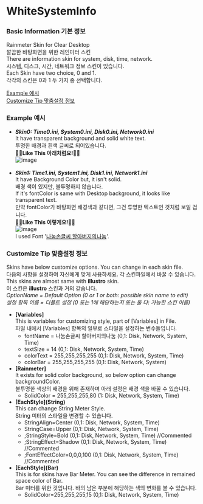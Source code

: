 # WhiteSystemInfo
 
 ### Basic Information 기본 정보
 Rainmeter Skin for Clear Desktop</br>
 깔끔한 바탕화면을 위한 레인미터 스킨</br>
 There are information skin for system, disk, time, network.</br>
 시스템, 디스크, 시간, 네트워크 정보 스킨이 있습니다.</br>
 Each Skin have two choice, 0 and 1.</br>
 각각의 스킨은 0과 1 두 가지 중 선택합니다.</br>
 
 [Example 예시](#example-예시)   
 [Customize Tip 맞춤설정 정보](customize-Tip-맞춤설정-정보)   
 
 
 ### Example 예시
 - <b>*Skin0: Time0.ini, System0.ini, Disk0.ini, Network0.ini*</b> </br>
 It have transparent background and solid white text.</br>
 투명한 배경과 흰색 글씨로 되어있습니다.</br>
 🔽🔽<b>Like This 아래처럼요!</b>🔽🔽</br>
 ![image](https://user-images.githubusercontent.com/86394389/132462370-a65b4cab-4a79-4a97-8224-76bbf9c6810d.png) </br></br>
 - <b>*Skin1: Time1.ini, System1.ini, Disk1.ini, Network1.ini*</b></br>
 It have Background Color but, it isn't solid.</br>
 배경 색이 있지만, 불투명하지 않습니다.</br>
 If it's fontColor is same with Desktop background, it looks like transparent text.</br>
 만약 fontColor가 바탕화면 배경색과 같다면, 그건 투명한 텍스트인 것처럼 보일 겁니다.</br>
 🔽🔽<b>Like This 이렇게요!</b>🔽🔽</br>
 ![image](https://user-images.githubusercontent.com/86394389/132463001-f13505ee-f442-4a53-a2b8-63ade12dd52f.png) </br>
 I used Font '[나눔손글씨 할아버지의나눔](https://clova.ai/handwriting/list.html#102)'.

### Customize Tip 맞춤설정 정보
 
 Skins have below customize options. You can change in each skin file.</br>
 다음의 사항을 설정하여 자신에게 맞게 사용하세요. 각 스킨파일에서 바꿀 수 있습니다.</br>
 This skins are almost same with <b>illustro</b> skin.</br>
 이 스킨은 <b>illustro</b> 스킨과 거의 같습니다.</br>
 *OptionName = Default Option (0 or 1 or both: possible skin name to edit)*</br>
 *설정 항목 이름 = 디폴트 설정 (0 또는 1에 해당하는지 또는 둘 다: 가능한 스킨 이름)*</br>
 
 - <b>[Variables]</b></br>
 This is variables for customizing style, part of [Variables] in File.</br>
 파일 내에서 [Variables] 항목의 일부로 스타일을 설정하는 변수들입니다.
	- fontName = 나눔손글씨 할아버지의나눔 (0,1: Disk, Network, System, Time)
	- textSize = 14 (0,1: Disk, Network, System, Time)
	- colorText = 255,255,255,255 (0,1: Disk, Network, System, Time)
	- colorBar = 255,255,255,255 (0,1: Disk, Network, System)
 - <b>[Rainmeter]</b></br>
 It exists for solid color background, so below option can change backgroundColor.</br>
 불투명한 색상의 배경을 위해 존재하며 아래 설정은 배경 색을 바꿀 수 있습니다.
 	- SolidColor = 255,255,255,80 (1: Disk, Network, System, Time)
 - <b>[EachStyle]\(String\)</b></br>
 This can change String Meter Style.</br>
 String 미터의 스타일을 변경할 수 있습니다.
 	- StringAlign=Center (0,1: Disk, Network, System, Time)
 	- StringCase=Upper (0,1: Disk, Network, System, Time)
 	- ;StringStyle=Bold (0,1: Disk, Network, System, Time) //Commented
 	- ;StringEffect=Shadow (0,1: Disk, Network, System, Time) //Commented
 	- ;FontEffectColor=0,0,0,100 (0,1: Disk, Network, System, Time) //Commented
 - <b>[EachStyle]\(Bar\)</b></br>
 This is for skins have Bar Meter. You can see the difference in remained space color of Bar. </br>
 Bar 미터를 위한 것입니다. 바의 남은 부분에 해당하는 색의 변화를 볼 수 있습니다.
 	- SolidColor=255,255,255,15 (0,1: Disk, Network, System, Time)
 <!--
 ### Skins in Example Image 예시 이미지의 다른 스킨들
 
	1) Clear Text | redsaph

Option: Clear Text.ini</br>
Setting: Different from basic setting</br>
	Alignment: center</br>
	Features: ON) Adaptive Hide, Scrolling, Stow controls</br>
	Size: 1080*0.6</br>
	Fonts: 나눔손글씨 할아버지의나눔</br>
		(https://clova.ai/handwriting/list.html#102)</br>
	Code Editing: Font Size

	2) Interactive Dock 1.0 | FinchNelson

Setting file edit:</br>
	Expend: 1.5</br>
	Direction: -1 </br>
A Dcok.ini file edit: low padding, icon size</br>

	3) Waveline | Eldog-02
Setting:</br>
	(Variables file)</br>
	Fill=255,255,255,75</br>
	Outline=255,255,255,255</br>
	Width=6</br>
	Height=50</br>
	RestingHeight=10</br>
	OutlineWidth=1</br>
	BarSpacing=20</br>
	AttackSpeed=50</br>
	DecaySpeed=250</br>
	Sensitivity=75</br>
-->
